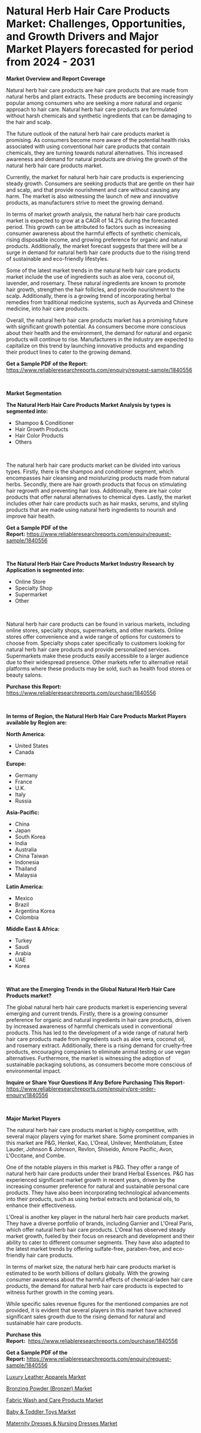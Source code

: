 <p><h1>Natural Herb Hair Care Products Market: Challenges, Opportunities, and Growth Drivers and Major Market Players forecasted for period from 2024 - 2031</h1></p><p><strong>Market Overview and Report Coverage</strong></p>
<p><p>Natural herb hair care products are hair care products that are made from natural herbs and plant extracts. These products are becoming increasingly popular among consumers who are seeking a more natural and organic approach to hair care. Natural herb hair care products are formulated without harsh chemicals and synthetic ingredients that can be damaging to the hair and scalp.</p><p>The future outlook of the natural herb hair care products market is promising. As consumers become more aware of the potential health risks associated with using conventional hair care products that contain chemicals, they are turning towards natural alternatives. This increased awareness and demand for natural products are driving the growth of the natural herb hair care products market.</p><p>Currently, the market for natural herb hair care products is experiencing steady growth. Consumers are seeking products that are gentle on their hair and scalp, and that provide nourishment and care without causing any harm. The market is also witnessing the launch of new and innovative products, as manufacturers strive to meet the growing demand.</p><p>In terms of market growth analysis, the natural herb hair care products market is expected to grow at a CAGR of 14.2% during the forecasted period. This growth can be attributed to factors such as increasing consumer awareness about the harmful effects of synthetic chemicals, rising disposable income, and growing preference for organic and natural products. Additionally, the market forecast suggests that there will be a surge in demand for natural herb hair care products due to the rising trend of sustainable and eco-friendly lifestyles.</p><p>Some of the latest market trends in the natural herb hair care products market include the use of ingredients such as aloe vera, coconut oil, lavender, and rosemary. These natural ingredients are known to promote hair growth, strengthen the hair follicles, and provide nourishment to the scalp. Additionally, there is a growing trend of incorporating herbal remedies from traditional medicine systems, such as Ayurveda and Chinese medicine, into hair care products.</p><p>Overall, the natural herb hair care products market has a promising future with significant growth potential. As consumers become more conscious about their health and the environment, the demand for natural and organic products will continue to rise. Manufacturers in the industry are expected to capitalize on this trend by launching innovative products and expanding their product lines to cater to the growing demand.</p></p>
<p><strong>Get a Sample PDF of the Report:</strong> <a href="https://www.reliableresearchreports.com/enquiry/request-sample/1840556">https://www.reliableresearchreports.com/enquiry/request-sample/1840556</a></p>
<p>&nbsp;</p>
<p><strong>Market Segmentation</strong></p>
<p><strong>The Natural Herb Hair Care Products Market Analysis by types is segmented into:</strong></p>
<p><ul><li>Shampoo & Conditioner</li><li>Hair Growth Products</li><li>Hair Color Products</li><li>Others</li></ul></p>
<p>&nbsp;</p>
<p><p>The natural herb hair care products market can be divided into various types. Firstly, there is the shampoo and conditioner segment, which encompasses hair cleansing and moisturizing products made from natural herbs. Secondly, there are hair growth products that focus on stimulating hair regrowth and preventing hair loss. Additionally, there are hair color products that offer natural alternatives to chemical dyes. Lastly, the market includes other hair care products such as hair masks, serums, and styling products that are made using natural herb ingredients to nourish and improve hair health.</p></p>
<p><strong>Get a Sample PDF of the Report:</strong>&nbsp;<a href="https://www.reliableresearchreports.com/enquiry/request-sample/1840556">https://www.reliableresearchreports.com/enquiry/request-sample/1840556</a></p>
<p>&nbsp;</p>
<p><strong>The Natural Herb Hair Care Products Market Industry Research by Application is segmented into:</strong></p>
<p><ul><li>Online Store</li><li>Specialty Shop</li><li>Supermarket</li><li>Other</li></ul></p>
<p>&nbsp;</p>
<p><p>Natural herb hair care products can be found in various markets, including online stores, specialty shops, supermarkets, and other markets. Online stores offer convenience and a wide range of options for customers to choose from. Specialty shops cater specifically to customers looking for natural herb hair care products and provide personalized services. Supermarkets make these products easily accessible to a larger audience due to their widespread presence. Other markets refer to alternative retail platforms where these products may be sold, such as health food stores or beauty salons.</p></p>
<p><strong>Purchase this Report:</strong>&nbsp; <a href="https://www.reliableresearchreports.com/purchase/1840556">https://www.reliableresearchreports.com/purchase/1840556</a></p>
<p>&nbsp;</p>
<p><strong>In terms of Region, the Natural Herb Hair Care Products Market Players available by Region are:</strong></p>
<p>
    <p> <strong> North America: </strong>
        <ul>
            <li>United States</li>
            <li>Canada</li>
        </ul>
        </p> 
    <p> <strong> Europe: </strong>
        <ul>
            <li>Germany</li>
            <li>France</li>
            <li>U.K.</li>
            <li>Italy</li>
            <li>Russia</li>
        </ul>
        </p> 
    <p> <strong> Asia-Pacific: </strong>
        <ul>
            <li>China</li>
            <li>Japan</li>
            <li>South Korea</li>
            <li>India</li>
            <li>Australia</li>
            <li>China Taiwan</li>
            <li>Indonesia</li>
            <li>Thailand</li>
            <li>Malaysia</li>
        </ul>
        </p> 
    <p> <strong> Latin America: </strong>
        <ul>
            <li>Mexico</li>
            <li>Brazil</li>
            <li>Argentina Korea</li>
            <li>Colombia</li>
        </ul>
        </p> 
    <p> <strong> Middle East & Africa: </strong>
        <ul>
            <li>Turkey</li>
            <li>Saudi</li>
            <li>Arabia</li>
            <li>UAE</li>
            <li>Korea</li>
        </ul>
    </p>
    </p>
<p>&nbsp;</p>
<p><strong>What are the Emerging Trends in the Global Natural Herb Hair Care Products market?</strong></p>
<p><p>The global natural herb hair care products market is experiencing several emerging and current trends. Firstly, there is a growing consumer preference for organic and natural ingredients in hair care products, driven by increased awareness of harmful chemicals used in conventional products. This has led to the development of a wide range of natural herb hair care products made from ingredients such as aloe vera, coconut oil, and rosemary extract. Additionally, there is a rising demand for cruelty-free products, encouraging companies to eliminate animal testing or use vegan alternatives. Furthermore, the market is witnessing the adoption of sustainable packaging solutions, as consumers become more conscious of environmental impact.</p></p>
<p><strong>Inquire or Share Your Questions If Any Before Purchasing This Report</strong>- <a href="https://www.reliableresearchreports.com/enquiry/pre-order-enquiry/1840556">https://www.reliableresearchreports.com/enquiry/pre-order-enquiry/1840556</a></p>
<p>&nbsp;</p>
<p><strong>Major Market Players</strong></p>
<p><p>The natural herb hair care products market is highly competitive, with several major players vying for market share. Some prominent companies in this market are P&G, Henkel, Kao, L'Oreal, Unilever, Mentholatum, Estee Lauder, Johnson & Johnson, Revlon, Shiseido, Amore Pacific, Avon, L'Occitane, and Combe.</p><p>One of the notable players in this market is P&G. They offer a range of natural herb hair care products under their brand Herbal Essences. P&G has experienced significant market growth in recent years, driven by the increasing consumer preference for natural and sustainable personal care products. They have also been incorporating technological advancements into their products, such as using herbal extracts and botanical oils, to enhance their effectiveness.</p><p>L'Oreal is another key player in the natural herb hair care products market. They have a diverse portfolio of brands, including Garnier and L'Oreal Paris, which offer natural herb hair care products. L'Oreal has observed steady market growth, fueled by their focus on research and development and their ability to cater to different consumer segments. They have also adapted to the latest market trends by offering sulfate-free, paraben-free, and eco-friendly hair care products.</p><p>In terms of market size, the natural herb hair care products market is estimated to be worth billions of dollars globally. With the growing consumer awareness about the harmful effects of chemical-laden hair care products, the demand for natural herb hair care products is expected to witness further growth in the coming years.</p><p>While specific sales revenue figures for the mentioned companies are not provided, it is evident that several players in this market have achieved significant sales growth due to the rising demand for natural and sustainable hair care products.</p></p>
<p><strong>Purchase this Report:</strong>&nbsp;&nbsp;<a href="https://www.reliableresearchreports.com/purchase/1840556">https://www.reliableresearchreports.com/purchase/1840556</a></p>
<p></p>
<p><strong>Get a Sample PDF of the Report:</strong>&nbsp;<a href="https://www.reliableresearchreports.com/enquiry/request-sample/1840556">https://www.reliableresearchreports.com/enquiry/request-sample/1840556</a></p>
<p><p><a href="https://github.com/Chiragrp23/Market-Research-Report-List-2/blob/main/luxury-leather-apparels-market.md">Luxury Leather Apparels Market</a></p><p><a href="https://github.com/Chiragrp22/Market-Research-Report-List-2/blob/main/bronzing-powder-bronzer-market.md">Bronzing Powder (Bronzer) Market</a></p><p><a href="https://github.com/Chiragrp24/Market-Research-Report-List-2/blob/main/fabric-wash-and-care-products-market.md">Fabric Wash and Care Products Market</a></p><p><a href="https://github.com/Chiragrp25/Market-Research-Report-List-2/blob/main/baby-toddler-toys-market.md">Baby & Toddler Toys Market</a></p><p><a href="https://github.com/YashRP12/Market-Research-Report-List-2/blob/main/maternity-dresses-nursing-dresses-market.md">Maternity Dresses & Nursing Dresses Market</a></p></p>